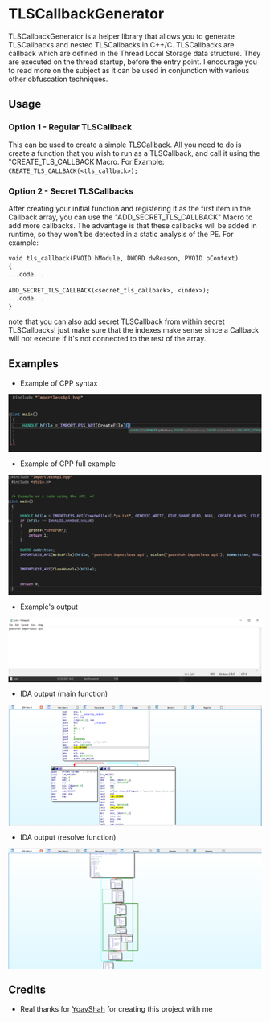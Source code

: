 # TLSCallbackGenerator
TLSCallbackGenerator is a helper library that allows you to generate TLSCallbacks and nested TLSCallbacks in C++/C.
TLSCallbacks are callback which are defined in the Thread Local Storage data structure. They are executed on the thread startup, before the entry point.
I encourage you to read more on the subject as it can be used in conjunction with various other obfuscation techniques. 

  ## Usage
  ### Option 1 - Regular TLSCallback
  This can be used to create a simple TLSCallback. All you need to do is create a function that you wish to run as a TLSCallback, and call it using the "CREATE_TLS_CALLBACK Macro. 
  For Example:
 `CREATE_TLS_CALLBACK(<tls_callback>);`
  ### Option 2 - Secret TLSCallbacks
  After creating your initial function and registering it as the first item in the Callback array, you can use the "ADD_SECRET_TLS_CALLBACK" Macro to add more callbacks. The advantage is that these callbacks will be added in runtime, so they won't be detected in a static analysis of the PE.
  For example:
   ```
   void tls_callback(PVOID hModule, DWORD dwReason, PVOID pContext)
  {
  ...code...
  
  ADD_SECRET_TLS_CALLBACK(<secret_tls_callback>, <index>);
  ...code...
  }
  ```
  note that you can also add secret TLSCallback from within secret TLSCallbacks! just make sure that the indexes make sense since a Callback will not execute if it's not connected to the rest of the array.

  ## Examples

  * Example of CPP syntax
<img align="center" src="https://raw.githubusercontent.com/yoavshah/ImportlessApi/master/images/CPP_Syntax.png" />

  * Example of CPP full example
<img align="center" src="https://raw.githubusercontent.com/yoavshah/ImportlessApi/master/images/CPP_Example.png" />

  * Example's output
<img align="center" src="https://raw.githubusercontent.com/yoavshah/ImportlessApi/master/images/OUTPUT_Example.png" />

  * IDA output (main function)
<img align="center" src="https://raw.githubusercontent.com/yoavshah/ImportlessApi/master/images/IDA_Example_1.png" />

  * IDA output (resolve function)
<img align="center" src="https://raw.githubusercontent.com/yoavshah/ImportlessApi/master/images/IDA_Example_2.png" />


  ## Credits
  * Real thanks for [YoavShah](https://github.com/yoavshah) for creating this project with me 
